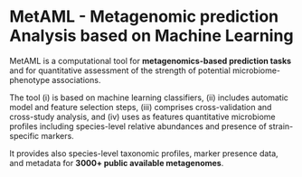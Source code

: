 # MetAML - Metagenomic prediction Analysis based on Machine Learning  #

MetAML is a computational tool for **metagenomics-based prediction tasks** and for quantitative assessment of the strength of potential microbiome-phenotype associations.

The tool (i) is based on machine learning classifiers, (ii) includes automatic model and feature selection steps, (iii) comprises cross-validation and cross-study analysis, and (iv) uses as features quantitative microbiome profiles including species-level relative abundances and presence of strain-specific markers.

It provides also species-level taxonomic profiles, marker presence data, and metadata for **3000+ public available metagenomes**.